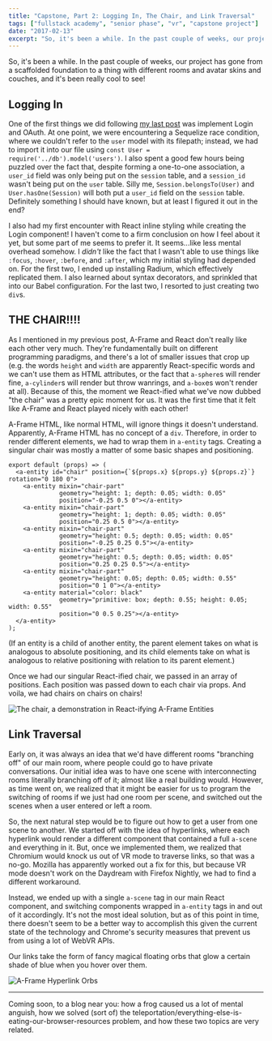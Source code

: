 ```yaml
---
title: "Capstone, Part 2: Logging In, The Chair, and Link Traversal"
tags: ["fullstack academy", "senior phase", "vr", "capstone project"]
date: "2017-02-13"
excerpt: "So, it's been a while. In the past couple of weeks, our project has gone from a scaffolded foundation to a thing with different rooms and avatar skins and couches, and it's been really cool to see!"
---
```


So, it's been a while. In the past couple of weeks, our project has gone from a scaffolded foundation to a thing with different rooms and avatar skins and couches, and it's been really cool to see!

## Logging In

One of the first things we did following [my last post](/blog/2017-01-30-react-redux-race-conditions-webrtc/) was implement Login and OAuth. At one point, we were encountering a Sequelize race condition, where we couldn't refer to the `user` model with its filepath; instead, we had to import it into our file using `const User = require('../db').model('users')`. I also spent a good few hours being puzzled over the fact that, despite forming a one-to-one association, a `user_id` field was only being put on the `session` table, and a `session_id` wasn't being put on the `user` table. Silly me, `Session.belongsTo(User)` and `User.hasOne(Session)` will both put a `user_id` field on the `session` table. Definitely something I should have known, but at least I figured it out in the end?

I also had my first encounter with React inline styling while creating the Login component! I haven't come to a firm conclusion on how I feel about it yet, but some part of me seems to prefer it. It seems...like less mental overhead somehow. I *didn't* like the fact that I wasn't able to use things like `:focus`, `:hover`, `:before`, and `:after`, which my initial styling had depended on. For the first two, I ended up installing Radium, which effectively replicated them. I also learned about syntax decorators, and sprinkled that into our Babel configuration. For the last two, I resorted to just creating two `div`s.

## THE CHAIR!!!!

As I mentioned in my previous post, A-Frame and React don't really like each other very much. They're fundamentally built on different programming paradigms, and there's a lot of smaller issues that crop up (e.g. the words `height` and `width` are apparently React-specific words and we can't use them as HTML attributes, or the fact that `a-sphere`s will render fine, `a-cylinder`s will render but throw wanrings, and `a-box`es won't render at all). Because of this, the moment we React-ified what we've now dubbed "the chair" was a pretty epic moment for us. It was the first time that it felt like A-Frame and React played nicely with each other!

A-Frame HTML, like normal HTML, will ignore things it doesn't understand. Apparently, A-Frame HTML has no concept of a `div`. Therefore, in order to render different elements, we had to wrap them in `a-entity` tags. Creating a singular chair was mostly a matter of some basic shapes and positioning.

```
export default (props) => (
  <a-entity id="chair" position={`${props.x} ${props.y} ${props.z}`} rotation="0 180 0">
    <a-entity mixin="chair-part"
              geometry="height: 1; depth: 0.05; width: 0.05"
              position="-0.25 0.5 0"></a-entity>
    <a-entity mixin="chair-part"
              geometry="height: 1; depth: 0.05; width: 0.05"
              position="0.25 0.5 0"></a-entity>
    <a-entity mixin="chair-part"
              geometry="height: 0.5; depth: 0.05; width: 0.05"
              position="-0.25 0.25 0.5"></a-entity>
    <a-entity mixin="chair-part"
              geometry="height: 0.5; depth: 0.05; width: 0.05"
              position="0.25 0.25 0.5"></a-entity>
    <a-entity mixin="chair-part"
              geometry="height: 0.05; depth: 0.05; width: 0.55"
              position="0 1 0"></a-entity>
    <a-entity material="color: black"
              geometry="primitive: box; depth: 0.55; height: 0.05; width: 0.55"
              position="0 0.5 0.25"></a-entity>
  </a-entity>
);
```
(If an entity is a child of another entity, the parent element takes on what is analogous to absolute positioning, and its child elements take on what is analogous to relative positioning with relation to its parent element.)

Once we had our singular React-ified chair, we passed in an array of positions. Each position was passed down to each chair via props. And voila, we had chairs on chairs on chairs!

<img src="/images/posts/2017-02/the-chair-reactifying-aframe-entities.png" alt="The chair, a demonstration in React-ifying A-Frame Entities"/>

## Link Traversal

Early on, it was always an idea that we'd have different rooms "branching off" of our main room, where people could go to have private conversations. Our initial idea was to have one scene with interconnecting rooms literally branching off of it; almost like a real building would. However, as time went on, we realized that it might be easier for us to program the switching of rooms if we just had one room per scene, and switched out the scenes when a user entered or left a room.

So, the next natural step would be to figure out how to get a user from one scene to another. We started off with the idea of hyperlinks, where each hyperlink would render a different component that contained a full `a-scene` and everything in it. But, once we implemented them, we realized that Chromium would knock us out of VR mode to traverse links, so that was a no-go. Mozilla has apparently worked out a fix for this, but because VR mode doesn't work on the Daydream with Firefox Nightly, we had to find a different workaround.

Instead, we ended up with a single `a-scene` tag in our main React component, and switching components wrapped in `a-entity` tags in and out of it accordingly. It's not the most ideal solution, but as of this point in time, there doesn't seem to be a better way to accomplish this given the current state of the technology and Chrome's security measures that prevent us from using a lot of WebVR APIs.

Our links take the form of fancy magical floating orbs that glow a certain shade of blue when you hover over them.

<img src="/images/posts/2017-02/aframe-hyperlink-orbs.png" alt="A-Frame Hyperlink Orbs"/>

---

Coming soon, to a blog near you: how a frog caused us a lot of mental anguish, how we solved (sort of) the teleportation/everything-else-is-eating-our-browser-resources problem, and how these two topics are very related.
